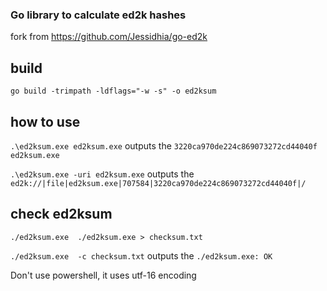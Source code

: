 ### Go library to calculate ed2k hashes


fork from https://github.com/Jessidhia/go-ed2k

## build 

`go build -trimpath -ldflags="-w -s" -o ed2ksum`


## how to use

`.\ed2ksum.exe ed2ksum.exe` outputs the  `3220ca970de224c869073272cd44040f  ed2ksum.exe`


`.\ed2ksum.exe -uri ed2ksum.exe` outputs the  `ed2k://|file|ed2ksum.exe|707584|3220ca970de224c869073272cd44040f|/`


## check ed2ksum

`./ed2ksum.exe  ./ed2ksum.exe > checksum.txt` 

` ./ed2ksum.exe  -c checksum.txt ` outputs the `./ed2ksum.exe: OK`

Don't use powershell, it uses utf-16 encoding